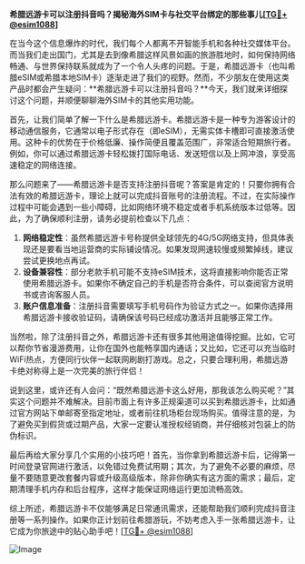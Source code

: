 **希腊远游卡可以注册抖音吗？揭秘海外SIM卡与社交平台绑定的那些事儿[[TG💪+ @esim1088](https://t.me/s/esim1088)]**

在当今这个信息爆炸的时代，我们每个人都离不开智能手机和各种社交媒体平台。而当我们走出国门，尤其是去到像希腊这样风景如画的旅游胜地时，如何保持网络畅通、与世界保持联系就成为了一个令人头疼的问题。于是，希腊远游卡（也叫希腊eSIM或希腊本地SIM卡）逐渐走进了我们的视野。然而，不少朋友在使用这类产品时都会产生疑问：**希腊远游卡可以注册抖音吗？**今天，我们就来详细探讨这个问题，并顺便聊聊海外SIM卡的其他实用功能。

首先，让我们简单了解一下什么是希腊远游卡。希腊远游卡是一种专为游客设计的移动通信服务，它通常以电子形式存在（即eSIM），无需实体卡槽即可直接激活使用。这种卡的优势在于价格低廉、操作简便且覆盖范围广，非常适合短期旅行者。例如，你可以通过希腊远游卡轻松拨打国际电话、发送短信以及上网冲浪，享受高速稳定的网络连接。

那么问题来了——希腊远游卡是否支持注册抖音呢？答案是肯定的！只要你拥有合法有效的希腊远游卡，理论上就可以完成抖音账号的注册流程。不过，在实际操作过程中可能会遇到一些小障碍，比如网络环境不稳定或者手机系统版本过低等。因此，为了确保顺利注册，请务必提前检查以下几点：

1. **网络稳定性**：虽然希腊远游卡号称提供全球领先的4G/5G网络支持，但具体表现还是要看当地运营商的实际铺设情况。如果发现网速较慢或频繁掉线，建议尝试更换地点再试。
2. **设备兼容性**：部分老款手机可能不支持eSIM技术，这将直接影响你能否正常使用希腊远游卡。如果你不确定自己的手机是否符合条件，可以查阅官方说明书或咨询客服人员。
3. **账户信息准备**：注册抖音需要填写手机号码作为验证方式之一。如果你选择用希腊远游卡接收验证码，请确保该号码已经成功激活并且能够正常工作。

当然啦，除了注册抖音之外，希腊远游卡还有很多其他用途值得挖掘。比如，它可以帮你节省漫游费用，让你在国外也能畅享国内通话；又比如，它还可以充当临时WiFi热点，方便同行伙伴一起联网刷剧打游戏。总之，只要合理利用，希腊远游卡绝对称得上是一次完美的旅行伴侣！

说到这里，或许还有人会问：“既然希腊远游卡这么好用，那我该怎么购买呢？”其实这个问题并不难解决。目前市面上有许多正规渠道可以买到希腊远游卡，比如通过官方网站下单邮寄至指定地址，或者前往机场柜台现场购买。值得注意的是，为了避免买到假货或过期产品，大家一定要认准授权经销商，并仔细核对包装上的防伪标识。

最后再给大家分享几个实用的小技巧吧！首先，当你拿到希腊远游卡后，记得第一时间登录官网进行激活，以免错过免费试用期；其次，为了避免不必要的麻烦，尽量不要随意更改套餐内容或升级高级版本，除非你确实有这方面的需求；最后，定期清理手机内存和后台程序，这样才能保证网络运行更加流畅高效。

综上所述，希腊远游卡不仅能够满足日常通讯需求，还能帮助我们顺利完成抖音注册等一系列操作。如果你正计划前往希腊游玩，不妨考虑入手一张希腊远游卡，让它成为你旅途中的贴心助手吧！[[TG💪+ @esim1088](https://t.me/s/esim1088)] 

![Image](https://i.postimg.cc/4NQfJmqS/Snipaste-2025-05-13-00-14-12.png)
